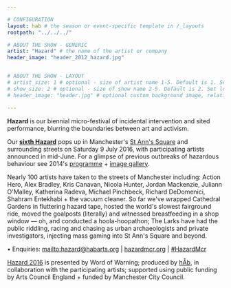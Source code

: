 ```yaml
---

# CONFIGURATION
layout: hab # the season or event-specific template in /_layouts
rootpath: "../../../"

# ABOUT THE SHOW - GENERIC
artist: "Hazard" # the name of the artist or company
header_image: "header_2012_hazard.jpg"   


# ABOUT THE SHOW - LAYOUT
# artist_size: 1 # optional - size of artist name 1-5. Default is 1. Set longer names to lower values
# show_size: 2 # optional - size of show name 2-5. Default is 2. Set longer names to lower values
# header_image: "header.jpg" # optional custom background image, relative to current page

---         
```

**Hazard** is our biennial micro-festival of incidental intervention and sited performance, blurring the boundaries between art and activism.                    
              
Our **[sixth Hazard](/current/2016-hazard)** pops up in Manchester's <a href='http://www.google.com/maps/d/embed?mid=zUP9hOfLluWs.kfWwdpVK74IU' target='_blank'>St Ann's Square</a> and surrounding streets on Saturday 9 July 2016, with participating artists announced in mid-June. For a glimpse of previous outbreaks of hazardous behaviour see 2014's [programme](/archive/2014-hazard) + [image gallery](/galleries/2014-hazard).              
             
Nearly 100 artists have taken to the streets of Manchester including: Action Hero, Alex Bradley, Kris Canavan, Nicola Hunter, Jordan Mackenzie, Juliann O'Malley, Katherina Radeva, Michael Pinchbeck, Richard DeDomenici, Shahram Entekhabi + the vacuum cleaner. So far we've wrapped Cathedral Gardens in fluttering hazard tape, hosted the world's slowest fairground ride, moved the goalposts (literally) and witnessed breastfeeding in a shop window — oh, and conducted a hoola-hoopathon; The Larks have had the public riddling, racing and chasing as urban archaeologists and private investigators, injecting mass gaming into St Ann's Square and beyond.                 
              
• Enquiries: <mailto:hazard@habarts.org> | <a href="http://hazardmcr.org" target="_blank">hazardmcr.org</a> | <a href="http://twitter.com/hashtag/HazardMcr" target="_blank">#HazardMcr</a>               
                
[Hazard 2016](/current/2016-hazard) is presented by Word of Warning; produced by [hÅb](/hab), in collaboration with the participating artists; supported using public funding by Arts Council England + funded by Manchester City Council.

